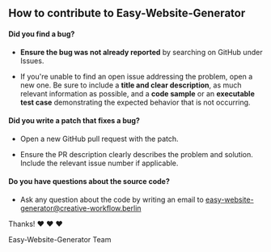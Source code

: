 ## How to contribute to Easy-Website-Generator

#### **Did you find a bug?**

* **Ensure the bug was not already reported** by searching on GitHub under Issues.
 
* If you're unable to find an open issue addressing the problem, open a new one. Be sure to include a **title and clear description**, as much relevant information as possible, and a **code sample** or an **executable test case** demonstrating the expected behavior that is not occurring.

#### **Did you write a patch that fixes a bug?**

* Open a new GitHub pull request with the patch.

* Ensure the PR description clearly describes the problem and solution. Include the relevant issue number if applicable.

#### **Do you have questions about the source code?**

* Ask any question about the code by writing an email to easy-website-generator@creative-workflow.berlin

Thanks! :heart: :heart: :heart:

Easy-Website-Generator Team
